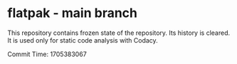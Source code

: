 # flatpak - main branch

This repository contains frozen state of the repository.
Its history is cleared. It is used only for static code
analysis with Codacy.

Commit Time: 1705383067